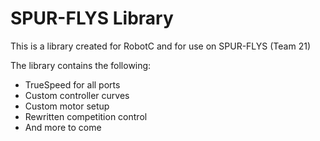 # SPUR-FLYS Library

This is a library created for RobotC and for use on SPUR-FLYS (Team 21)

The library contains the following:
  - TrueSpeed for all ports
  - Custom controller curves
  - Custom motor setup
  - Rewritten competition control
  - And more to come
  
 
